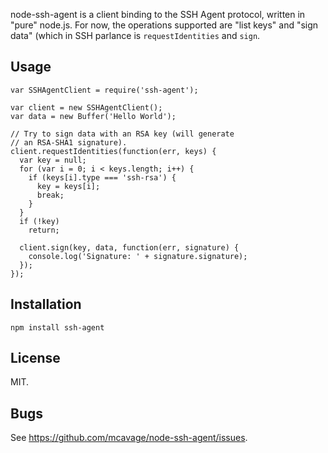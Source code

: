 node-ssh-agent is a client binding to the SSH Agent protocol, written in "pure"
node.js.  For now, the operations supported are "list keys" and "sign data"
(which in SSH parlance is `requestIdentities` and `sign`.

## Usage

    var SSHAgentClient = require('ssh-agent');

    var client = new SSHAgentClient();
    var data = new Buffer('Hello World');

    // Try to sign data with an RSA key (will generate
    // an RSA-SHA1 signature).
    client.requestIdentities(function(err, keys) {
      var key = null;
      for (var i = 0; i < keys.length; i++) {
        if (keys[i].type === 'ssh-rsa') {
          key = keys[i];
          break;
        }
      }
      if (!key)
        return;

      client.sign(key, data, function(err, signature) {
        console.log('Signature: ' + signature.signature);
      });
    });


## Installation

    npm install ssh-agent

## License

MIT.

## Bugs

See <https://github.com/mcavage/node-ssh-agent/issues>.
